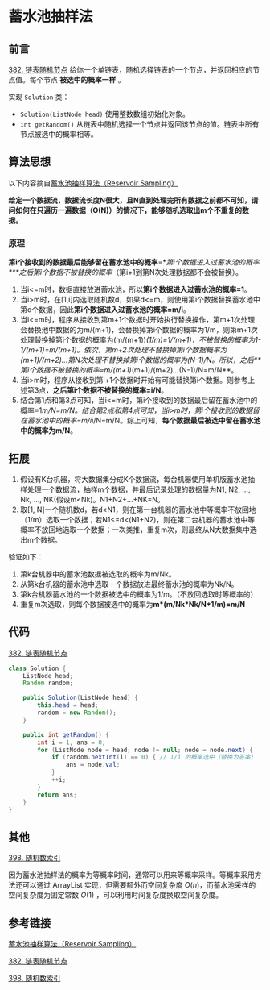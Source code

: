 # 蓄水池抽样法


## 前言

[382. 链表随机节点](https://leetcode-cn.com/problems/linked-list-random-node/) 给你一个单链表，随机选择链表的一个节点，并返回相应的节点值。每个节点 **被选中的概率一样** 。

实现 `Solution` 类：

- `Solution(ListNode head)` 使用整数数组初始化对象。
- `int getRandom()` 从链表中随机选择一个节点并返回该节点的值。链表中所有节点被选中的概率相等。

## 算法思想

以下内容摘自[蓄水池抽样算法（Reservoir Sampling）](https://www.jianshu.com/p/7a9ea6ece2af)

**给定一个数据流，数据流长度N很大，且N直到处理完所有数据之前都不可知，请问如何在只遍历一遍数据（O(N)）的情况下，能够随机选取出m个不重复的数据。**

### 原理

**第i个接收到的数据最后能够留在蓄水池中的概率**=**第i个数据进入过蓄水池的概率\**\**之后第i个数据不被替换的概率**（第i+1到第N次处理数据都不会被替换）。

1. 当i<=m时，数据直接放进蓄水池，所以**第i个数据进入过蓄水池的概率=1**。
2. 当i>m时，在[1,i]内选取随机数d，如果d<=m，则使用第i个数据替换蓄水池中第d个数据，因此**第i个数据进入过蓄水池的概率=m/i**。
3. 当i<=m时，程序从接收到第m+1个数据时开始执行替换操作，第m+1次处理会替换池中数据的为m/(m+1)，会替换掉第i个数据的概率为1/m，则第m+1次处理替换掉第i个数据的概率为(m/(m+1))*(1/m)=1/(m+1)，不被替换的概率为1-1/(m+1)=m/(m+1)。依次，第m+2次处理不替换掉第i个数据概率为(m+1)/(m+2)...第N次处理不替换掉第i个数据的概率为(N-1)/N。所以，之后**第i个数据不被替换的概率=m/(m+1)*(m+1)/(m+2)*...*(N-1)/N=m/N**。
4. 当i>m时，程序从接收到第i+1个数据时开始有可能替换第i个数据。则参考上述第3点，**之后第i个数据不被替换的概率=i/N**。
5. 结合第1点和第3点可知，当i<=m时，第i个接收到的数据最后留在蓄水池中的概率=1*m/N=m/N。结合第2点和第4点可知，当i>m时，第i个接收到的数据留在蓄水池中的概率=m/i*i/N=m/N。综上可知，**每个数据最后被选中留在蓄水池中的概率为m/N**。

## 拓展

1. 假设有K台机器，将大数据集分成K个数据流，每台机器使用单机版蓄水池抽样处理一个数据流，抽样m个数据，并最后记录处理的数据量为N1, N2, ..., Nk, ..., NK(假设m<Nk)。N1+N2+...+NK=N。
2. 取[1, N]一个随机数d，若d<N1，则在第一台机器的蓄水池中等概率不放回地（1/m）选取一个数据；若N1<=d<(N1+N2)，则在第二台机器的蓄水池中等概率不放回地选取一个数据；一次类推，重复m次，则最终从N大数据集中选出m个数据。

验证如下：

1. 第k台机器中的蓄水池数据被选取的概率为m/Nk。
2. 从第k台机器的蓄水池中选取一个数据放进最终蓄水池的概率为Nk/N。
3. 第k台机器蓄水池的一个数据被选中的概率为1/m。（不放回选取时等概率的）
4. 重复m次选取，则每个数据被选中的概率为**m\*(m/Nk\*Nk/N\*1/m)=m/N**

## 代码

[382. 链表随机节点](https://leetcode-cn.com/problems/linked-list-random-node/)

```java
class Solution {
    ListNode head;
    Random random;

    public Solution(ListNode head) {
        this.head = head;
        random = new Random();
    }

    public int getRandom() {
        int i = 1, ans = 0;
        for (ListNode node = head; node != null; node = node.next) {
            if (random.nextInt(i) == 0) { // 1/i 的概率选中（替换为答案）
                ans = node.val;
            }
            ++i;
        }
        return ans;
    }
}
```

## 其他

[398. 随机数索引](https://leetcode-cn.com/problems/random-pick-index/)

因为蓄水池抽样法的概率为等概率时间，通常可以用来等概率采样。等概率采用方法还可以通过 ArrayList 实现，但需要额外而空间复杂度 $O(n)$，而蓄水池采样的空间复杂度为固定常数 $O(1)$ ，可以利用时间复杂度换取空间复杂度。

## 参考链接

[蓄水池抽样算法（Reservoir Sampling）](https://www.jianshu.com/p/7a9ea6ece2af)

[382. 链表随机节点](https://leetcode-cn.com/problems/linked-list-random-node/)

[398. 随机数索引](https://leetcode-cn.com/problems/random-pick-index/)

